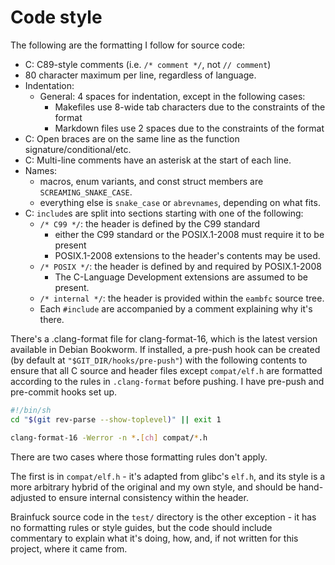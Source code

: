 <!--
SPDX-FileCopyrightText: 2024 Eli Array Minkoff

SPDX-License-Identifier: 0BSD
-->

# Code style

The following are the formatting I follow for source code:

* C: C89-style comments (i.e. `/* comment */`, not `// comment`)
* 80 character maximum per line, regardless of language.
* Indentation:
  * General: 4 spaces for indentation, except in the following cases:
    * Makefiles use 8-wide tab characters due to the constraints of the format
    * Markdown files use 2 spaces due to the constraints of the format
* C: Open braces are on the same line as the function signature/conditional/etc.
* C: Multi-line comments have an asterisk at the start of each line.
* Names:
  * macros, enum variants, and const struct members are `SCREAMING_SNAKE_CASE`.
  * everything else is `snake_case` or `abrevnames`, depending on what fits.
* C: `include`s are split into sections starting with one of the following:
  * `/* C99 */`: the header is defined by the C99 standard
    * either the C99 standard or the POSIX.1-2008 must require it to be present
    * POSIX.1-2008 extensions to the header's contents may be used.
  * `/* POSIX */`: the header is defined by and required by POSIX.1-2008
    * The C-Language Development extensions are assumed to be present.
  * `/* internal */`: the header is provided within the `eambfc` source tree.
  * Each `#include` are accompanied by a comment explaining why it's there.

There's a .clang-format file for clang-format-16, which is the latest version
available in Debian Bookworm. If installed, a pre-push hook can be created (by
default at `"$GIT_DIR/hooks/pre-push"`) with the following contents to ensure
that all C source and header files except `compat/elf.h` are formatted according
to the rules in `.clang-format` before pushing. I have pre-push and pre-commit
hooks set up.

```sh
#!/bin/sh
cd "$(git rev-parse --show-toplevel)" || exit 1

clang-format-16 -Werror -n *.[ch] compat/*.h
```

There are two cases where those formatting rules don't apply.

The first is in `compat/elf.h` - it's adapted from glibc's `elf.h`, and its
style is a more arbitrary hybrid of the original and my own style, and should be
hand-adjusted to ensure internal consistency within the header.

Brainfuck source code in the `test/` directory is the other exception - it has
no formatting rules or style guides, but the code should include commentary to
explain what it's doing, how, and, if not written for this project, where it
came from.


